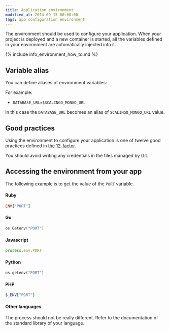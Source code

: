 ```yaml
---
title: Application environment
modified_at: 2014-09-15 00:00:00
tags: app configuration environment
---
```


The environment should be used to configure your application. When your
project is deployed and a new container is started, all the variables defined
in your environment are automatically injected into it.

{% include info_environment_how_to.md %}

## Variable alias

You can define aliases of environment variables:

For example:

* `DATABASE_URL=$SCALINGO_MONGO_URL`

In this case the `DATABASE_URL` becomes an alias of `SCALINGO_MONGO_URL` value.

## Good practices

Using the environment to configure your application is one of twelve good practices
defined in [the 12-factor](http://12factor.net/).

You should avoid writing any credentials in the files managed by Git.

## Accessing the environment from your app

The following example is to get the value of the `PORT` variable.

#### Ruby

```ruby
ENV["PORT"]
```

#### Go

```go
os.Getenv("PORT")
```

#### Javascript

```js
process.env.PORT
```

#### Python

```python
os.getenv("PORT")
```

#### PHP

```ruby
$_ENV["PORT"]
```

#### Other languages

The process should not be really different. Refer to the documentation of
the standard library of your language.
